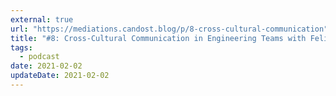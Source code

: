 ```yaml
---
external: true
url: "https://mediations.candost.blog/p/8-cross-cultural-communication"
title: "#8: Cross-Cultural Communication in Engineering Teams with Felipe Furlan da Silva"
tags:
  - podcast
date: 2021-02-02
updateDate: 2021-02-02
---
```

